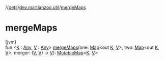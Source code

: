 //[pets](../../index.md)/[dev.martianzoo.util](index.md)/[mergeMaps](merge-maps.md)

# mergeMaps

[jvm]\
fun &lt;[K](merge-maps.md) : [Any](https://kotlinlang.org/api/latest/jvm/stdlib/kotlin/-any/index.html), [V](merge-maps.md) : [Any](https://kotlinlang.org/api/latest/jvm/stdlib/kotlin/-any/index.html)&gt; [mergeMaps](merge-maps.md)(one: [Map](https://kotlinlang.org/api/latest/jvm/stdlib/kotlin.collections/-map/index.html)&lt;out [K](merge-maps.md), [V](merge-maps.md)&gt;, two: [Map](https://kotlinlang.org/api/latest/jvm/stdlib/kotlin.collections/-map/index.html)&lt;out [K](merge-maps.md), [V](merge-maps.md)&gt;, merger: ([V](merge-maps.md), [V](merge-maps.md)) -&gt; [V](merge-maps.md)): [MutableMap](https://kotlinlang.org/api/latest/jvm/stdlib/kotlin.collections/-mutable-map/index.html)&lt;[K](merge-maps.md), [V](merge-maps.md)&gt;
